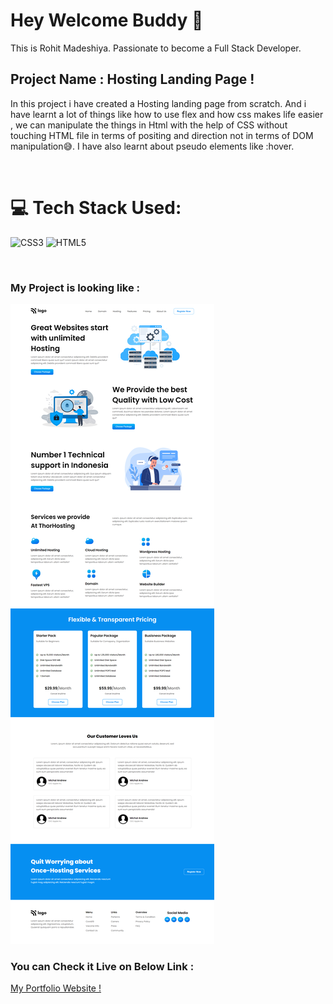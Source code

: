 # Hey Welcome Buddy 👋

This is Rohit Madeshiya. Passionate to become a Full Stack Developer.

## Project Name : **Hosting Landing Page !**

In this project i have created a Hosting landing page from scratch. And i have learnt a lot of things like how to use flex and how css makes life easier , we can manipulate the things in Html with the help of CSS without touching HTML file in terms of positing and direction not in terms of DOM manipulation😅. I have also learnt about pseudo elements like :hover.

</br>

# 💻 Tech Stack Used:

![CSS3](https://img.shields.io/badge/css3-%231572B6.svg?style=for-the-badge&logo=css3&logoColor=white) ![HTML5](https://img.shields.io/badge/html5-%23E34F26.svg?style=for-the-badge&logo=html5&logoColor=white)

</br>

### My Project is looking like :

![Web Site Image](./Assets/complete%20SS.png)

### You can Check it Live on Below Link :

[My Portfolio Website !](https://hosting-landing-page.netlify.app/)

